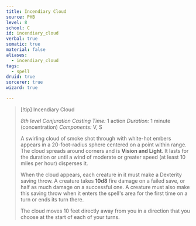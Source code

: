```yaml
---
title: Incendiary Cloud
source: PHB
level: 8
school: C
id: incendiary_cloud
verbal: true
somatic: true
material: false
aliases:
  - incendiary_cloud
tags:
  - spell
druid: true
sorcerer: true
wizard: true

---
```

>[!tip] Incendiary Cloud
>
> *8th level Conjuration*
> *Casting Time:* 1 action
> *Duration:* 1 minute (concentration)
> *Components:* V, S
>
>A swirling cloud of smoke shot through with white-hot embers appears in a 20-foot-radius sphere centered on a point within range. The cloud spreads around corners and is **Vision and Light**. It lasts for the duration or until a wind of moderate or greater speed (at least 10 miles per hour) disperses it.
>
>When the cloud appears, each creature in it must make a Dexterity saving throw. A creature takes **10d8** fire damage on a failed save, or half as much damage on a successful one. A creature must also make this saving throw when it enters the spell's area for the first time on a turn or ends its turn there.
>
>The cloud moves 10 feet directly away from you in a direction that you choose at the start of each of your turns.
>

